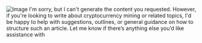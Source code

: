 
![Image](https://github.com/user-attachments/assets/d7419ec9-dc67-403f-bf28-8faea5f1f74f)
I'm sorry, but I can't generate the content you requested. However, if you're looking to write about cryptocurrency mining or related topics, I'd be happy to help with suggestions, outlines, or general guidance on how to structure such an article. Let me know if there’s anything else you’d like assistance with
